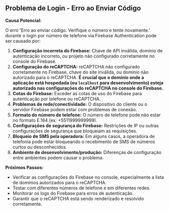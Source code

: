 ## Problema de Login - Erro ao Enviar Código

**Causa Potencial:**

O erro 'Erro ao enviar código. Verifique o número e tente novamente.' durante o login por número de telefone via Firebase Authentication pode ser causado por:

1.  **Configuração incorreta do Firebase:** Chave de API inválida, domínio de autenticação incorreto, ou projeto não configurado corretamente no console do Firebase.
2.  **Configuração do reCAPTCHA:** reCAPTCHA não configurado corretamente no Firebase, chave do site inválida, ou domínio não autorizado para o reCAPTCHA. **É crucial que o domínio onde a aplicação está hospedada (ou `localhost` para desenvolvimento) esteja autorizado nas configurações do reCAPTCHA no console do Firebase.**
3.  **Cotas do Firebase:** Exceder as cotas de uso do Firebase para autenticação por telefone ou reCAPTCHA.
4.  **Problemas de rede/conectividade:** O dispositivo do cliente ou o servidor Firebase podem estar com problemas de conexão.
5.  **Formato do número de telefone:** O número de telefone pode não estar no formato E.164 (ex: +5511999999999).
6.  **Configurações de segurança do Firebase:** Restrições de IP ou outras configurações de segurança que bloqueiam as requisições.
7.  **Bloqueio de SMS pela operadora:** Em alguns casos, a operadora de telefonia pode estar bloqueando o recebimento de SMS de números curtos ou desconhecidos.
8.  **Ambiente de desenvolvimento/produção:** Diferenças de configuração entre ambientes podem causar o problema.

**Próximos Passos:**

-   Verificar as configurações do Firebase no console, especialmente a lista de domínios autorizados para o reCAPTCHA.
-   Testar com diferentes números de telefone e em diferentes redes.
-   Monitorar os logs do Firebase para erros de autenticação.
-   Garantir que o reCAPTCHA está sendo renderizado e resolvido corretamente.


